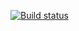 [![Build status](https://ci.appveyor.com/api/projects/status/vyf19qtu8tkmx3wg?svg=true)](https://ci.appveyor.com/project/kos-vkg/auto-2-1-1)




